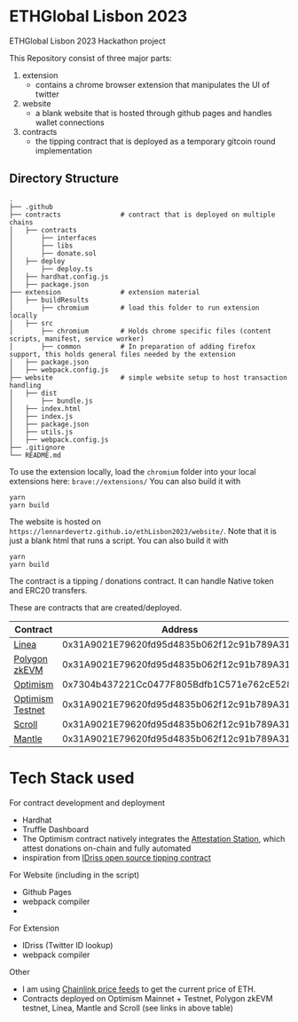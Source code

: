 # ETHGlobal Lisbon 2023
ETHGlobal Lisbon 2023 Hackathon project

This Repository consist of three major parts:

1) extension
   - contains a chrome browser extension that manipulates the UI of twitter
2) website
   - a blank website that is hosted through github pages and handles wallet connections
3) contracts
   - the tipping contract that is deployed as a temporary gitcoin round implementation
    

## Directory Structure

```
.
├── .github                     
├── contracts               # contract that is deployed on multiple chains
│   ├── contracts                  
│       ├── interfaces                  
│       ├── libs                  
│       ├── donate.sol               
│   ├── deploy         
│       ├── deploy.ts   
│   ├── hardhat.config.js       
│   ├── package.json       
├── extension               # extension material      
│   ├── buildResults                
│       ├── chromium        # load this folder to run extension locally       
│   ├── src                 
│       ├── chromium        # Holds chrome specific files (content scripts, manifest, service worker)        
│       ├── common          # In preparation of adding firefox support, this holds general files needed by the extension
│   ├── package.json      
│   ├── webpack.config.js      
├── website                 # simple website setup to host transaction handling
│   ├── dist     
│       ├── bundle.js     
│   ├── index.html     
│   ├── index.js     
│   ├── package.json     
│   ├── utils.js     
│   ├── webpack.config.js     
├── .gitignore             
└── README.md
```

To use the extension locally, load the `chromium` folder into your local extensions here: `brave://extensions/`
You can also build it with
```commandline
yarn
yarn build
```

The website is hosted on `https://lennardevertz.github.io/ethLisbon2023/website/`. Note that it is just a blank html that runs a script.
You can also build it with
```commandline
yarn
yarn build
```

The contract is a tipping / donations contract. It can handle Native token and ERC20 transfers.

These are contracts that are created/deployed.

| Contract                                                                                                  | Address                                    |
|-----------------------------------------------------------------------------------------------------------|--------------------------------------------|
| [Linea](https://explorer.goerli.linea.build/address/0x31A9021E79620fd95d4835b062f12c91b789A31b)           | 0x31A9021E79620fd95d4835b062f12c91b789A31b |
| [Polygon zkEVM](https://testnet-zkevm.polygonscan.com/address/0x31a9021e79620fd95d4835b062f12c91b789a31b) | 0x31A9021E79620fd95d4835b062f12c91b789A31b |
| [Optimism](https://optimistic.etherscan.io/address/0x7304b437221cc0477f805bdfb1c571e762ce528a)            | 0x7304b437221Cc0477F805Bdfb1C571e762cE528a |
| [Optimism Testnet](https://goerli-optimism.etherscan.io/address/0x31a9021e79620fd95d4835b062f12c91b789a31b)    | 0x31A9021E79620fd95d4835b062f12c91b789A31b |
| [Scroll](https://blockscout.scroll.io/address/0x31A9021E79620fd95d4835b062f12c91b789A31b)                 | 0x31A9021E79620fd95d4835b062f12c91b789A31b |
| [Mantle](https://explorer.testnet.mantle.xyz/address/0x31A9021E79620fd95d4835b062f12c91b789A31b)          | 0x31A9021E79620fd95d4835b062f12c91b789A31b |



# Tech Stack used
For contract development and deployment
- Hardhat
- Truffle Dashboard
- The Optimism contract natively integrates the [Attestation Station](https://github.com/ethereum-optimism/optimism/blob/willc/alpha-final/packages/atst/docs/sdk.md), which attest donations on-chain and fully automated
- inspiration from [IDriss open source tipping contract](https://github.com/idriss-crypto/contracts/blob/main/src/contracts/Tipping.sol)

For Website (including in the script)
- Github Pages
- webpack compiler
- 
For Extension
- IDriss (Twitter ID lookup)
- webpack compiler

Other
- I am using [Chainlink price feeds](https://github.com/lennardevertz/ethLisbon2023/blob/main/website/index.js) to get the current price of ETH.
- Contracts deployed on Optimism Mainnet + Testnet, Polygon zkEVM testnet, Linea, Mantle and Scroll (see links in above table)